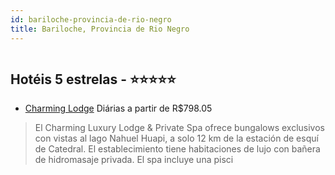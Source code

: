 ```yaml
---
id: bariloche-provincia-de-rio-negro
title: Bariloche, Provincia de Rio Negro
---
```


<center><img src="https://novo-hu.s3.amazonaws.com/reservas/ota/prod/hotel/3344/charming-lodge-001_-_01_20190607105535.jpg" alt="" /></center>


## Hotéis 5 estrelas - ⭐️⭐️⭐️⭐️⭐️

-    [Charming Lodge](https://www.hurb.com/hoteis/bariloche/charming-lodge-OMN-5950?cmp=18055) Diárias a partir de R$798.05
   > El Charming Luxury Lodge & Private Spa ofrece bungalows exclusivos con vistas al lago Nahuel Huapi, a solo 12 km de la estación de esquí de Catedral. El establecimiento tiene habitaciones de lujo con bañera de hidromasaje privada. El spa incluye una pisci

